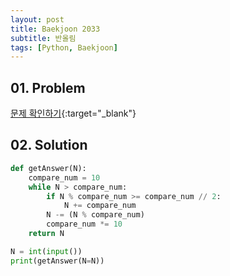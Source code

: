 ```yaml
---
layout: post
title: Baekjoon 2033
subtitle: 반올림
tags: [Python, Baekjoon]
---
```


## 01. Problem

[문제 확인하기](https://www.acmicpc.net/problem/2033){:target="_blank"}

## 02. Solution

```Python
def getAnswer(N):
    compare_num = 10
    while N > compare_num:
        if N % compare_num >= compare_num // 2:
            N += compare_num
        N -= (N % compare_num)
        compare_num *= 10
    return N

N = int(input())
print(getAnswer(N=N))
```
